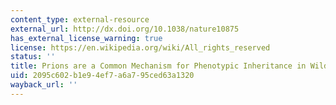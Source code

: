 ```yaml
---
content_type: external-resource
external_url: http://dx.doi.org/10.1038/nature10875
has_external_license_warning: true
license: https://en.wikipedia.org/wiki/All_rights_reserved
status: ''
title: Prions are a Common Mechanism for Phenotypic Inheritance in Wild Yeasts
uid: 2095c602-b1e9-4ef7-a6a7-95ced63a1320
wayback_url: ''
---
```

